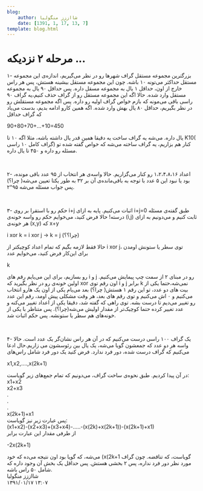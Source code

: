 ```yaml
---
blog:
    author: شااززز منگولیا
    date: [1391, 1, 17, 13, 7]
template: blog.html
---
```

# مرحله ۲ نزدیکه ...

<div class="cnt">
<p>۱-
 بزرگترین مجموعه مستقل گراف شهر‌ها رو در نظر می‌گیریم، اندازه‌ی این 
مجموعه مستقل حداکثر می‌تونه ۱۰ باشه. چون این مجموعه مستقل بیشینه هستش، 
پس هر راس خارج از اون، حداقل ۱ یال به مجموعه مسقل داره. پس حداقل ۹۰ یال 
به مجموعه مستقل وارد شده. حالا اگه این مجموعه مستقل رو از گراف حذف 
کنیم،یه گراف ۹۰ راسی باقی می‌مونه که بازم خواص گراف اولیه رو داره. پس 
اگه مجموعه مستقلش رو در نظر بگیریم، حداقل ۸۰ یال بهش وارد شده. اگه همین 
کارو ادامه بدیم، بدست می‌یاد که گراف حداقل</p>
<p>90+80+70+...+10=450</p>
<p>یال
 داره. می‌شه یه گراف ساخت یه دقیقا همین قدر یال داشته باشه، مثلا اگه ۱۰ 
تا K10( گراف کامل ۱۰ راسی) کنار هم بزاریم، یه گراف ساخته می‌شه که خواص 
گفته شده تو مسئله رو داره و ۴۵۰ تا یال داره.</p>
<p><br/></p>
<p>۲- اعداد 
۱،۲،۴،۸،۱۶ رو کنار می‌گزاریم. حالا واسه‌ی هر انتخاب از ۹۵ عدد باقی 
مونده، بود یا نبود این ۵ عدد با توجه به باقی‌مانده‌ی آن بر ۳۲ به طور 
یکتا تعیین می‌شه( چرا؟) پس جواب مسئله می‌شه ۹۵^۲.</p>
<p><br/></p>
<p>۳- حکم رو 
با استقرا بر روی i+j اثبات می‌کنیم. پایه به ازای i+j=0 طبق گفته‌ی مسئله 
درسته! حالا فرض کنید، می‌خوایم حکم رو واسه خونه‌ی (i,j) ثابت کنیم و 
می‌دونیم به ازای هر خونه‌ی (x,y) که x+y</p>
<p>i xor k = i xor j -&gt; k = j (چرا؟؟)</p>
<p>حالا فقط لازمه بگیم که تمام اعداد کوچیکتر از i xor j، توی سطر یا ستونش اومدن<br/>برای این‌کار فرض کنید، می‌خوایم عدد </p>
<p>k</p>
<p>رو
 بسازیم، برای این می‌یایم رقم های i و j رو در مبنای ۲ از سمت چپ پیمایش 
می‌کنیم. اولین خونه‌ی رو در نظر بگیرید که xor اون رقم توی i و j برابر k 
نمی‌شه،حتما یکی از بیت های دو عدد، تو این رقم ۱ هستش( چرا؟) بعد می‌یام 
یکی از اون یک هارو انتخاب می‌کنیم و ۰ اش می‌کنیم و توی رقم های بعد، هر 
وقت مشکلی پیش اومد، رقم این عدد رو تغییر می‌دیم تا درست بشه. توی راهی که
 گفته شد، دقیقا یکی از اعداد تغییر می‌کنه و عدد تغییر کرده حتما کوچیک‌تر
 از مقدار اولیش می‌شه(چرا؟). پس متناظر با یکی از خونه‌های هم سطر یا 
ستونشه. پس حکم اثبات شد.</p>
<p><br/></p>
<p>۴- یک گراف ۱۰۰ راسی درست می‌کنیم که
 در آن هر راس نشان‌گر یک عدد است. حالا واسه هر دو عدد که جمعشون گویا 
می‌شه، یک یال بین رئوسشون می زاریم.حال ادعا می‌کنیم که گراف درست شده، 
دور فرد ندارد. فرض کنید یک دور فرد شامل راس‌های</p>
<p>x1,x2,....,x(2k+1)</p>
<p>در آن پیدا کردیم. طبق نحوه‌ی ساخت گراف، می‌دونیم که تمام جمع‌های زیر گویاست:<br/>x1+x2<br/>x2+x3<br/>.<br/>.<br/>.<br/>x(2k+1)+x1<br/>پس عبارت زیر نیز گویاست:<br/>(x1+x2)-(x2+x3)+(x3+x4)-.....-(x(2k)+x(2k+1))-(x(2k+1)+x1)<br/>از طرفی مقدار این عبارت برابر </p>
<p>-2x(2k+1)</p>می‌شه،
 که گویا بود اون نتیجه می‌ده که خود (x(2k+1 گویاست، که تناقضه. چون گراف 
مورد نظر دور فرد نداره، پس ۲ بخشی هستش. پس حداقل یک بخش آن وجود داره که 
شامل ۵۰ راس باشه.
</div>

<div class="blog-info">
    <div class="blog-author">شااززز منگولیا</div>
    <div class="blog-date">۱۳۹۱/۰۱/۱۷ ۱۳:۰۷</div>
</div>

